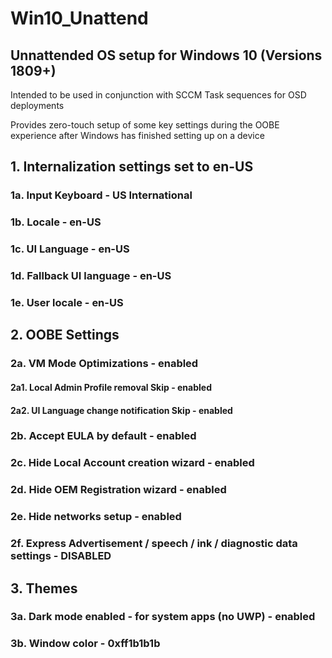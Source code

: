 # Win10_Unattend

## Unnattended OS setup for Windows 10 (Versions 1809+)

Intended to be used in conjunction with SCCM Task sequences for OSD deployments

Provides zero-touch setup of some key settings during the OOBE experience after Windows has finished setting up on a device

## 1. Internalization settings set to en-US

### 1a. Input Keyboard - US International
  
### 1b. Locale - en-US
  
###  1c. UI Language - en-US
  
###  1d. Fallback UI language - en-US
  
###  1e. User locale - en-US

## 2. OOBE Settings
### 2a. VM Mode Optimizations - enabled
####    2a1. Local Admin Profile removal Skip - enabled
####    2a2. UI Language change notification Skip - enabled
###  2b. Accept EULA by default - enabled
###  2c. Hide Local Account creation wizard - enabled
###  2d. Hide OEM Registration wizard - enabled
###  2e. Hide networks setup - enabled
###  2f. Express Advertisement / speech / ink / diagnostic data settings - DISABLED


## 3. Themes
###  3a. Dark mode enabled - for system apps (**no UWP**) - enabled
###  3b. Window color - **0xff1b1b1b**

